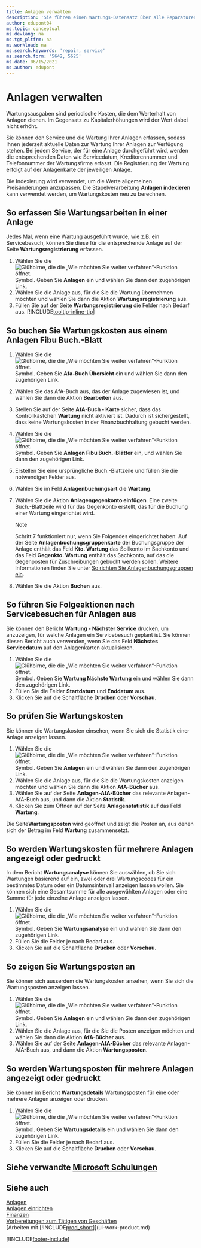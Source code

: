 ```yaml
---
title: Anlagen verwalten
description: 'Sie führen einen Wartungs-Datensatz über alle Reparaturen und Wartungen an einer Anlage, um den Wert dieser Anlage zu erhalten.'
author: edupont04
ms.topic: conceptual
ms.devlang: na
ms.tgt_pltfrm: na
ms.workload: na
ms.search.keywords: 'repair, service'
ms.search.form: '5642, 5625'
ms.date: 06/15/2021
ms.author: edupont
---
```

# Anlagen verwalten

Wartungsausgaben sind periodische Kosten, die dem Werterhalt von Anlagen dienen. Im Gegensatz zu Kapitalerhöhungen wird der Wert dabei nicht erhöht.

Sie können den Service und die Wartung Ihrer Anlagen erfassen, sodass Ihnen jederzeit aktuelle Daten zur Wartung Ihrer Anlagen zur Verfügung stehen. Bei jedem Service, der für eine Anlage durchgeführt wird, werden die entsprechenden Daten wie Servicedatum, Kreditorennummer und Telefonnummer der Wartungsfirma erfasst. Die Registrierung der Wartung erfolgt auf der Anlagenkarte der jeweiligen Anlage.

Die Indexierung wird verwendet, um die Werte allgemeinen Preisänderungen anzupassen. Die Stapelverarbeitung **Anlagen indexieren** kann verwendet werden, um Wartungskosten neu zu berechnen.

## So erfassen Sie Wartungsarbeiten in einer Anlage

Jedes Mal, wenn eine Wartung ausgeführt wurde, wie z.B. ein Servicebesuch, können Sie diese für die entsprechende Anlage auf der Seite **Wartungsregistrierung** erfassen.  

1. Wählen Sie die ![Glühbirne, die die „Wie möchten Sie weiter verfahren“-Funktion öffnet.](media/ui-search/search_small.png "Tell me-Funktion") Symbol. Geben Sie **Anlagen** ein und wählen Sie dann den zugehörigen Link.  
2. Wählen Sie die Anlage aus, für die Sie die Wartung übernehmen möchten und wählen Sie dann die Aktion **Wartungsregistrierung** aus.
3. Füllen Sie auf der Seite **Wartungsregistrierung** die Felder nach Bedarf aus. [!INCLUDE[tooltip-inline-tip](includes/tooltip-inline-tip_md.md)]  

## So buchen Sie Wartungskosten aus einem Anlagen Fibu Buch.-Blatt

1. Wählen Sie die ![Glühbirne, die die „Wie möchten Sie weiter verfahren“-Funktion öffnet.](media/ui-search/search_small.png "Tell me-Funktion") Symbol. Geben Sie **Afa-Buch Übersicht** ein und wählen Sie dann den zugehörigen Link.  
2. Wählen Sie das AfA-Buch aus, das der Anlage zugewiesen ist, und wählen Sie dann die Aktion **Bearbeiten** aus.
3. Stellen Sie auf der Seite **AfA-Buch - Karte** sicher, dass das Kontrollkästchen **Wartung** nicht aktiviert ist. Dadurch ist sichergestellt, dass keine Wartungskosten in der Finanzbuchhaltung gebucht werden.
4. Wählen Sie die ![Glühbirne, die die „Wie möchten Sie weiter verfahren“-Funktion öffnet.](media/ui-search/search_small.png "Tell me-Funktion") Symbol. Geben Sie **Anlagen Fibu Buch.-Blätter** ein, und wählen Sie dann den zugehörigen Link.  
5. Erstellen Sie eine ursprüngliche Buch.-Blattzeile und füllen Sie die notwendigen Felder aus.
6. Wählen Sie im Feld **Anlagenbuchungsart** die **Wartung**.
7. Wählen Sie die Aktion **Anlagengegenkonto einfügen**. Eine zweite Buch.-Blattzeile wird für das Gegenkonto erstellt, das für die Buchung einer Wartung eingerichtet wird.

    > [!NOTE]  
    >   Schritt 7 funktioniert nur, wenn Sie Folgendes eingerichtet haben: Auf der Seite **Anlagenbuchungsgruppenkarte** der Buchungsgruppe der Anlage enthält das Feld **Kto. Wartung** das Sollkonto im Sachkonto und das Feld **Gegenkto. Wartung** enthält das Sachkonto, auf das die Gegenposten für Zuschreibungen gebucht werden sollen. Weitere Informationen finden Sie unter [So richten Sie Anlagenbuchungsgruppen ein](fa-how-setup-general.md#to-set-up-fixed-asset-posting-groups).
8. Wählen Sie die Aktion **Buchen** aus.

## So führen Sie Folgeaktionen nach Servicebesuchen für Anlagen aus

Sie können den Bericht **Wartung - Nächster Service** drucken, um anzuzeigen, für welche Anlagen ein Servicebesuch geplant ist. Sie können diesen Bericht auch verwenden, wenn Sie das Feld **Nächstes Servicedatum** auf den Anlagenkarten aktualisieren.  

1. Wählen Sie die ![Glühbirne, die die „Wie möchten Sie weiter verfahren“-Funktion öffnet.](media/ui-search/search_small.png "Tell Me-Funktion") Symbol. Geben Sie **Wartung Nächste Wartung** ein und wählen Sie dann den zugehörigen Link.  
2. Füllen Sie die Felder **Startdatum** und **Enddatum** aus.  
3. Klicken Sie auf die Schaltfläche **Drucken** oder **Vorschau**.

## So prüfen Sie Wartungskosten

Sie können die Wartungskosten einsehen, wenn Sie sich die Statistik einer Anlage anzeigen lassen.  

1. Wählen Sie die ![Glühbirne, die die „Wie möchten Sie weiter verfahren“-Funktion öffnet.](media/ui-search/search_small.png "Tell Me-Funktion") Symbol. Geben Sie **Anlagen** ein und wählen Sie dann den zugehörigen Link.
2. Wählen Sie die Anlage aus, für die Sie die Wartungskosten anzeigen möchten und wählen Sie dann die Aktion **AfA-Bücher** aus.
3. Wählen Sie auf der Seite **Anlagen-AfA-Bücher** das relevante Anlagen-AfA-Buch aus, und dann die Aktion **Statistik**.
4. Klicken Sie zum Öffnen auf der Seite **Anlagenstatistik** auf das Feld **Wartung**.

Die Seite**Wartungsposten** wird geöffnet und zeigt die Posten an, aus denen sich der Betrag im Feld **Wartung** zusammensetzt.

## So werden Wartungskosten für mehrere Anlagen angezeigt oder gedruckt

In dem Bericht **Wartungsanalyse** können Sie auswählen, ob Sie sich Wartungen basierend auf ein, zwei oder drei Wartungscodes für ein bestimmtes Datum oder ein Datumsintervall anzeigen lassen wollen. Sie können sich eine Gesamtsumme für alle ausgewählten Anlagen oder eine Summe für jede einzelne Anlage anzeigen lassen.

1. Wählen Sie die ![Glühbirne, die die „Wie möchten Sie weiter verfahren“-Funktion öffnet.](media/ui-search/search_small.png "Tell Me-Funktion") Symbol. Geben Sie **Wartungsanalyse** ein und wählen Sie dann den zugehörigen Link.
2. Füllen Sie die Felder je nach Bedarf aus.
3. Klicken Sie auf die Schaltfläche **Drucken** oder **Vorschau**.

## So zeigen Sie Wartungsposten an

Sie können sich ausserdem die Wartungskosten ansehen, wenn Sie sich die Wartungsposten anzeigen lassen.  

1. Wählen Sie die ![Glühbirne, die die „Wie möchten Sie weiter verfahren“-Funktion öffnet.](media/ui-search/search_small.png "Tell Me-Funktion") Symbol. Geben Sie **Anlagen** ein und wählen Sie dann den zugehörigen Link.
2. Wählen Sie die Anlage aus, für die Sie die Posten anzeigen möchten und wählen Sie dann die Aktion **AfA-Bücher** aus.
3. Wählen Sie auf der Seite **Anlagen-AfA-Bücher** das relevante Anlagen-AfA-Buch aus, und dann die Aktion **Wartungsposten**.

## So werden Wartungsposten für mehrere Anlagen angezeigt oder gedruckt

Sie können im Bericht **Wartungsdetails** Wartungsposten für eine oder mehrere Anlagen anzeigen oder drucken.  

1. Wählen Sie die ![Glühbirne, die die „Wie möchten Sie weiter verfahren“-Funktion öffnet.](media/ui-search/search_small.png "Tell Me-Funktion") Symbol. Geben Sie **Wartungsdetails** ein und wählen Sie dann den zugehörigen Link.
2. Füllen Sie die Felder je nach Bedarf aus.
3. Klicken Sie auf die Schaltfläche **Drucken** oder **Vorschau**.

## Siehe verwandte [Microsoft Schulungen](/training/paths/manage-fixed-assets-maintenance-insurances/)

## Siehe auch 

[Anlagen](fa-manage.md)  
[Anlagen einrichten](fa-setup.md)  
[Finanzen](finance.md)  
[Vorbereitungen zum Tätigen von Geschäften](ui-get-ready-business.md)  
[Arbeiten mit [!INCLUDE[prod_short](includes/prod_short.md)]](ui-work-product.md)


[!INCLUDE[footer-include](includes/footer-banner.md)]
